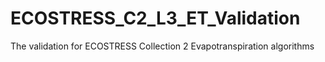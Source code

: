 # ECOSTRESS_C2_L3_ET_Validation
The validation for ECOSTRESS Collection 2 Evapotranspiration algorithms 
